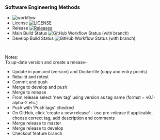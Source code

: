 ### Software Engineering Methods

* ![workflow](https://github.com/Andy-Dickinson/seMethods/actions/workflows/main.yml/badge.svg?style=flat-square)
* License [![LICENSE](https://img.shields.io/github/license/Andy-Dickinson/seMethods.svg?style=flat-square)](https://github.com/Andy-Dickinson/seMethods/blob/master/LICENSE&style=flat-square)  
* Release [![Releases](https://img.shields.io/github/release/Andy-Dickinson/seMethods/all.svg?style=flat-square)](https://github.com/Andy-Dickinson/seMethods/releases&style=flat-square)  
* Main Build Status ![GitHub Workflow Status (with branch)](https://img.shields.io/github/actions/workflow/status/Andy-Dickinson/seMethods/main.yml?branch=main&style=flat-square)  
* Develop Build Status ![GitHub Workflow Status (with branch)](https://img.shields.io/github/actions/workflow/status/Andy-Dickinson/seMethods/main.yml?branch=develop&style=flat-square)  
<br>

Notes:  
To up-date version and create a release-  
* Update in pom.xml (version) and Dockerfile (copy and entry points) 
* Rebuild and retest  
* Commit and push  
* Merge to develop and push  
* Merge to release  
* From release select 'new tag' using version as tag name (format = v0.1-alpha-2 etc.)  
* Push with 'Push tags' checked  
* On GitHub, click 'create a new release' - use pre-release if applicable, choose correct tag, add description and comments  
* Merge release to master  
* Merge release to develop  
* Checkout feature branch  